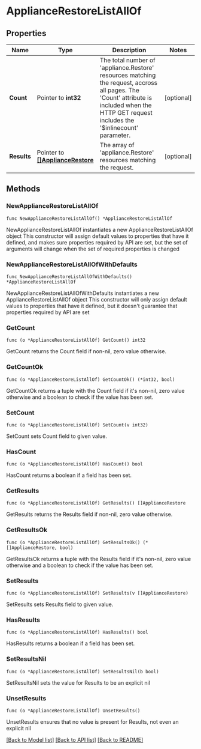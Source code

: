 # ApplianceRestoreListAllOf

## Properties

Name | Type | Description | Notes
------------ | ------------- | ------------- | -------------
**Count** | Pointer to **int32** | The total number of &#39;appliance.Restore&#39; resources matching the request, accross all pages. The &#39;Count&#39; attribute is included when the HTTP GET request includes the &#39;$inlinecount&#39; parameter. | [optional] 
**Results** | Pointer to [**[]ApplianceRestore**](ApplianceRestore.md) | The array of &#39;appliance.Restore&#39; resources matching the request. | [optional] 

## Methods

### NewApplianceRestoreListAllOf

`func NewApplianceRestoreListAllOf() *ApplianceRestoreListAllOf`

NewApplianceRestoreListAllOf instantiates a new ApplianceRestoreListAllOf object
This constructor will assign default values to properties that have it defined,
and makes sure properties required by API are set, but the set of arguments
will change when the set of required properties is changed

### NewApplianceRestoreListAllOfWithDefaults

`func NewApplianceRestoreListAllOfWithDefaults() *ApplianceRestoreListAllOf`

NewApplianceRestoreListAllOfWithDefaults instantiates a new ApplianceRestoreListAllOf object
This constructor will only assign default values to properties that have it defined,
but it doesn't guarantee that properties required by API are set

### GetCount

`func (o *ApplianceRestoreListAllOf) GetCount() int32`

GetCount returns the Count field if non-nil, zero value otherwise.

### GetCountOk

`func (o *ApplianceRestoreListAllOf) GetCountOk() (*int32, bool)`

GetCountOk returns a tuple with the Count field if it's non-nil, zero value otherwise
and a boolean to check if the value has been set.

### SetCount

`func (o *ApplianceRestoreListAllOf) SetCount(v int32)`

SetCount sets Count field to given value.

### HasCount

`func (o *ApplianceRestoreListAllOf) HasCount() bool`

HasCount returns a boolean if a field has been set.

### GetResults

`func (o *ApplianceRestoreListAllOf) GetResults() []ApplianceRestore`

GetResults returns the Results field if non-nil, zero value otherwise.

### GetResultsOk

`func (o *ApplianceRestoreListAllOf) GetResultsOk() (*[]ApplianceRestore, bool)`

GetResultsOk returns a tuple with the Results field if it's non-nil, zero value otherwise
and a boolean to check if the value has been set.

### SetResults

`func (o *ApplianceRestoreListAllOf) SetResults(v []ApplianceRestore)`

SetResults sets Results field to given value.

### HasResults

`func (o *ApplianceRestoreListAllOf) HasResults() bool`

HasResults returns a boolean if a field has been set.

### SetResultsNil

`func (o *ApplianceRestoreListAllOf) SetResultsNil(b bool)`

 SetResultsNil sets the value for Results to be an explicit nil

### UnsetResults
`func (o *ApplianceRestoreListAllOf) UnsetResults()`

UnsetResults ensures that no value is present for Results, not even an explicit nil

[[Back to Model list]](../README.md#documentation-for-models) [[Back to API list]](../README.md#documentation-for-api-endpoints) [[Back to README]](../README.md)


